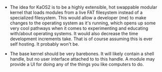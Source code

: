 * The idea for KaOS2 is to be a highly extensible, hot swappable modular kernel that loads modules from a live FAT filesystem instead of a specialized filesystem. This would allow a developer (me) to make changes to the operating system as it's running, which opens up some very cool pathways when it comes to experimenting and educating with/about operating systems. It would also decrease the time development increments take. That is of course assuming this is ever self hosting. It probably won't be.

* The base kernel should be very barebones. It will likely contain a shell handle, but no user interface attached to to this handle. A module may provide a UI for doing any of the things you like computers to do.